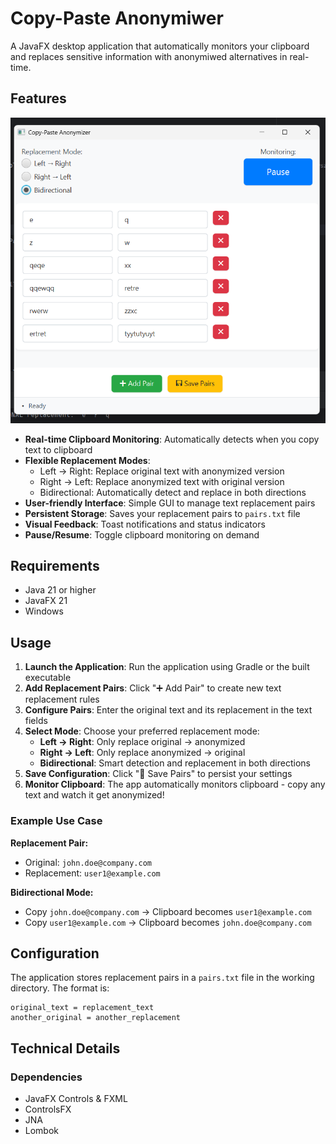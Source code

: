 # Copy-Paste Anonymiwer

A JavaFX desktop application that automatically monitors your clipboard and replaces sensitive information with anonymiwed alternatives in real-time.

## Features

![Copy-Paste Anonymizer Screenshot](src/main/resources/com/plociennik/copypasteanonymizer/images/cpa2.png)

- **Real-time Clipboard Monitoring**: Automatically detects when you copy text to clipboard
- **Flexible Replacement Modes**:
    - Left → Right: Replace original text with anonymized version
    - Right → Left: Replace anonymized text with original version
    - Bidirectional: Automatically detect and replace in both directions
- **User-friendly Interface**: Simple GUI to manage text replacement pairs
- **Persistent Storage**: Saves your replacement pairs to `pairs.txt` file
- **Visual Feedback**: Toast notifications and status indicators
- **Pause/Resume**: Toggle clipboard monitoring on demand

## Requirements

- Java 21 or higher
- JavaFX 21
- Windows

## Usage

1. **Launch the Application**: Run the application using Gradle or the built executable
2. **Add Replacement Pairs**: Click "➕ Add Pair" to create new text replacement rules
3. **Configure Pairs**: Enter the original text and its replacement in the text fields
4. **Select Mode**: Choose your preferred replacement mode:
    - **Left → Right**: Only replace original → anonymized
    - **Right → Left**: Only replace anonymized → original
    - **Bidirectional**: Smart detection and replacement in both directions
5. **Save Configuration**: Click "💾 Save Pairs" to persist your settings
6. **Monitor Clipboard**: The app automatically monitors clipboard - copy any text and watch it get anonymized!

### Example Use Case

**Replacement Pair:**
- Original: `john.doe@company.com`
- Replacement: `user1@example.com`

**Bidirectional Mode:**
- Copy `john.doe@company.com` → Clipboard becomes `user1@example.com`
- Copy `user1@example.com` → Clipboard becomes `john.doe@company.com`

## Configuration

The application stores replacement pairs in a `pairs.txt` file in the working directory. The format is:
```
original_text = replacement_text
another_original = another_replacement
```

## Technical Details

### Dependencies
- JavaFX Controls & FXML
- ControlsFX
- JNA 
- Lombok 
